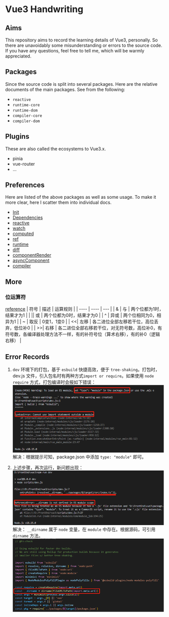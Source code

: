 # Vue3 Handwriting

## Aims

This repository aims to record the learning details of Vue3, personally. So there are unavoidably some misunderstanding or errors to the source code. If you have any questions, feel free to tell me, which will be warmly appreciated.

## Packages

Since the source code is split into several packages. Here are the relative documents of the main packages. See from the following:

- `reactive`
- `runtime-core`
- `runtime-dom`
- `compiler-core`
- `compiler-dom`

## Plugins
These are also called the ecosystems to Vue3.x.

- pinia
- vue-router
- ...
## Preferences

Here are listed of the above packages as well as some usage. To make it more clear, here I scatter them into individual docs.

- [Init](https://github.com/StellaYangF/vue3/blob/main/docs/init.md)
- [Dependencies](https://github.com/StellaYangF/vue3/blob/main/docs/addDependencies.md)
- [reactive](https://github.com/StellaYangF/vue3/blob/main/docs/reactive.md)
- [watch](https://github.com/StellaYangF/vue3/blob/main/docs/watch.md)
- [computed](https://github.com/StellaYangF/vue3/blob/main/docs/computed.md)
- [ref](https://github.com/StellaYangF/vue3/blob/main/docs/ref.md)
- [runtime](https://github.com/StellaYangF/vue3/blob/main/docs/runtime.md)
- [diff](https://github.com/StellaYangF/vue3/blob/main/docs/diff.md)
- [componentRender](https://github.com/StellaYangF/vue3/blob/main/docs/component.md)
- [asyncComponent](https://github.com/StellaYangF/vue3/blob/main/docs/asyncComponent.md)
- [compiler](https://github.com/StellaYangF/vue3/blob/main/docs/compiler.md)

## More

### 位运算符 
[reference](https://www.runoob.com/w3cnote/bit-operation.html)
| 符号 | 描述 | 运算规则 |
| ---- | ---- | --- |
| &	| 与 |	两个位都为1时，结果才为1 |
| \|| 或 |	两个位都为0时，结果才为0 |
| ^	| 异或 |	两个位相同为0，相异为1 |
| ~	| 取反 |	0变1，1变0 |
| <<| 左移 |	各二进位全部左移若干位，高位丢弃，低位补0 |
| >>| 右移 |	各二进位全部右移若干位，对无符号数，高位补0，有符号数，各编译器处理方法不一样，有的补符号位（算术右移），有的补0（逻辑右移） |
## Error Records

1. `dev` 环境下的打包，基于 `esbuild` 快捷高效，便于 `tree-shaking`。打包时，dev.js 文件，引入包名时有两种方式`import or require`。如果使用 `node require` 方式，打包编译时会报如下错误：
 ![typeError](./assets/typeError.jpg)
解决：根据提示可知，package.json 中添加 `type: "module"` 即可。

2. 上述步骤，再次运行，新问题出现：
 ![nodeBuildReferenceError](./assets/nodeBuildReferenceError.jpg)
解决： `__dirname` 属于 `node` 变量，在 `module` 中存在。根据源码，可引用 `dirname` 方法。
 ![dirname](./assets/dirname.jpg)

